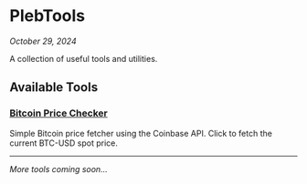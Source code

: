 # PlebTools

*October 29, 2024*

A collection of useful tools and utilities.

## Available Tools

### [Bitcoin Price Checker](/bitcoin-price.html)
Simple Bitcoin price fetcher using the Coinbase API. Click to fetch the current BTC-USD spot price.

---

*More tools coming soon...*
